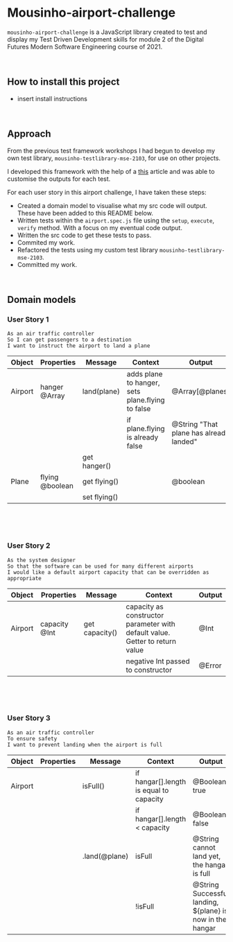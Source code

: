 # Mousinho-airport-challenge
`mousinho-airport-challenge` is a JavaScript library created to test and display my Test Driven Development skills for module 2 of the Digital Futures Modern Software Engineering course of 2021.

<p>&nbsp;</p>

## How to install this project
- insert install instructions

<p>&nbsp;</p>

## Approach
From the previous test framework workshops I had begun to develop my own test library, `mousinho-testlibrary-mse-2103`,  for use on other projects. 

I developed this framework with the help of a [this](https://softchris.github.io/pages/javascript-understand-testing.html#constructing) article and was able to customise the outputs for each test.

For each user story in this airport challenge, I have taken these steps:

- Created a domain model to visualise what my src code will output. These have been added to this README below.
- Written tests within the `airport.spec.js` file using the `setup`, `execute`, `verify` method. With a focus on my eventual code output.
- Written the src code to get these tests to pass.
- Commited my work.
- Refactored the tests using my custom test library `mousinho-testlibrary-mse-2103`.
- Committed my work.
<p>&nbsp;</p>


## Domain models


### User Story 1
```
As an air traffic controller
So I can get passengers to a destination
I want to instruct the airport to land a plane
```

| Object | Properties | Message | Context | Output |
| ------ | ---------- | ------- | ------- | ------ |
| Airport | hanger @Array | land(plane) | adds plane to hanger, sets plane.flying to false | @Array[@planes] |
|  |  |  | if plane.flying is already false | @String "That plane has already landed" |
|  |  | get hanger() |  |  |
| Plane | flying @boolean | get flying() |  | @boolean |
|  |  | set flying() |  |  |

<p>&nbsp;</p>
<p>&nbsp;</p>

### User Story 2
```
As the system designer
So that the software can be used for many different airports
I would like a default airport capacity that can be overridden as appropriate
```
| Object | Properties | Message | Context | Output |
| ------ | ---------- | ------- | ------- | ------ |
| Airport | capacity @Int | get capacity() | capacity as constructor parameter with default value. Getter to return value | @Int |
|  |  |  | negative Int passed to constructor | @Error |

<p>&nbsp;</p>
<p>&nbsp;</p>

### User Story 3
```
As an air traffic controller
To ensure safety
I want to prevent landing when the airport is full
```
| Object | Properties | Message | Context | Output |
| ------ | ---------- | ------- | ------- | ------ |
| Airport |  | isFull() | if hangar[].length is equal to capacity | @Boolean true |
|  |  |  | if hangar[].length < capacity | @Boolean false |
|  |  | .land(@plane) | isFull | @String cannot land yet, the hangar is full |
|  |  |  | !isFull | @String Successful landing, ${plane} is now in the hangar |

